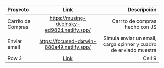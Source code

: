 | Proyecto                    | Link                                              | Descripción |
|:-------------               |:---------------:                                  | -------------:|
| Carrito de Compras          | https://musing-dubinsky-ed982d.netlify.app/       | Carrito de compras hecho con JS      |
| Enviar email                | https://focused-darwin-880a49.netlify.app/        | Simula enviar un email, carga spinner y cuadro de enviado muestra      |
| Row 3         | [Link](dot.com) | Cell 9        |